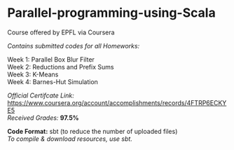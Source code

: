 # Parallel-programming-using-Scala
Course offered by EPFL via Coursera

*Contains submitted codes for all Homeworks:*  

Week 1: Parallel Box Blur Filter  
Week 2: Reductions and Prefix Sums  
Week 3: K-Means  
Week 4: Barnes-Hut Simulation  


*Official Certifcate Link:* https://www.coursera.org/account/accomplishments/records/4FTRP6ECKYE5  
*Received Grades:* **97.5%**  

**Code Format:** sbt (to reduce the number of uploaded files)  
*To compile & download resources, use sbt.*  
